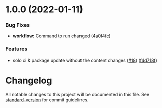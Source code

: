 # 1.0.0 (2022-01-11)


### Bug Fixes

* **workflow:** Command to run changed ([4a0f4fc](https://github.com/matter-labs/zksync-web-v2-docs/commit/4a0f4fce3b71f6f3f25cac6400b61e9b9f3f6939))


### Features

* solo ci & package update without the content changes ([#18](https://github.com/matter-labs/zksync-web-v2-docs/issues/18)) ([f4d718f](https://github.com/matter-labs/zksync-web-v2-docs/commit/f4d718fb0b5bfee5195e774e8aeb9f57af868c92))

# Changelog

All notable changes to this project will be documented in this file. See [standard-version](https://github.com/conventional-changelog/standard-version) for commit guidelines.
